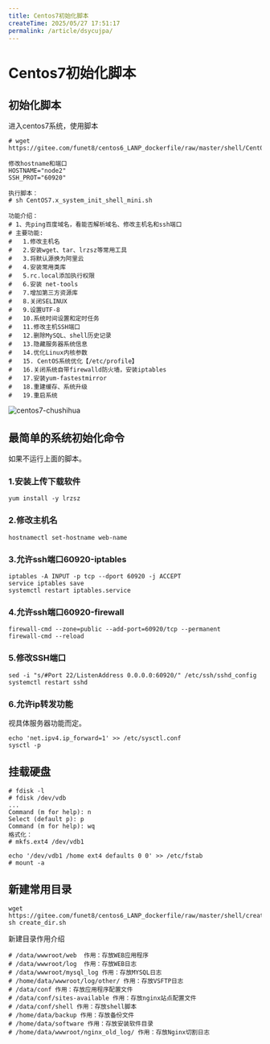 ```yaml
---
title: Centos7初始化脚本
createTime: 2025/05/27 17:51:17
permalink: /article/dsycujpa/
---
```

# Centos7初始化脚本



## 初始化脚本

进入centos7系统，使用脚本

```
# wget https://gitee.com/funet8/centos6_LANP_dockerfile/raw/master/shell/CentOS7.x_system_init_shell_mini.sh

修改hostname和端口
HOSTNAME="node2"
SSH_PROT="60920"

执行脚本：
# sh CentOS7.x_system_init_shell_mini.sh

功能介绍：
# 1、先ping百度域名，看能否解析域名、修改主机名和ssh端口
# 主要功能:
#	1.修改主机名
#   2.安装wget、tar、lrzsz等常用工具
#   3.将默认源换为阿里云
#   4.安装常用类库
#   5.rc.local添加执行权限
#   6.安装 net-tools
#   7.增加第三方资源库
#   8.关闭SELINUX
#   9.设置UTF-8
#   10.系统时间设置和定时任务
#   11.修改主机SSH端口
#   12.删除MySQL、shell历史记录
#   13.隐藏服务器系统信息
#   14.优化Linux内核参数
#   15. CentOS系统优化【/etc/profile】
#   16.关闭系统自带firewalld防火墙，安装iptables
#   17.安装yum-fastestmirror
#   18.重建缓存、系统升级
#   19.重启系统
```



![centos7-chushihua](https://imgoss.xgss.net/picgo/centos7-chushihua.jpg?aliyun)

## 最简单的系统初始化命令

如果不运行上面的脚本。

### 1.安装上传下载软件

```
yum install -y lrzsz
```

### 2.修改主机名

```
hostnamectl set-hostname web-name
```



### 3.允许ssh端口60920-iptables

```
iptables -A INPUT -p tcp --dport 60920 -j ACCEPT
service iptables save
systemctl restart iptables.service
```

### 4.允许ssh端口60920-firewall

```
firewall-cmd --zone=public --add-port=60920/tcp --permanent
firewall-cmd --reload
```



### 5.修改SSH端口

```
sed -i "s/#Port 22/ListenAddress 0.0.0.0:60920/" /etc/ssh/sshd_config
systemctl restart sshd
```

### 6.允许ip转发功能

视具体服务器功能而定。

```
echo 'net.ipv4.ip_forward=1' >> /etc/sysctl.conf
sysctl -p
```



## 挂载硬盘

```
# fdisk -l
# fdisk /dev/vdb
...
Command (m for help): n
Select (default p): p
Command (m for help): wq
格式化：
# mkfs.ext4 /dev/vdb1

echo '/dev/vdb1 /home ext4 defaults 0 0' >> /etc/fstab
# mount -a
```



## 新建常用目录

```
wget https://gitee.com/funet8/centos6_LANP_dockerfile/raw/master/shell/create_dir.sh
sh create_dir.sh
```

新建目录作用介绍

````
# /data/wwwroot/web  作用：存放WEB应用程序
# /data/wwwroot/log  作用：存放WEB日志
# /data/wwwroot/mysql_log 作用：存放MYSQL日志
# /home/data/wwwroot/log/other/ 作用：存放VSFTP日志
# /data/conf 作用：存放应用程序配置文件
# /data/conf/sites-available 作用：存放nginx站点配置文件
# /data/conf/shell 作用：存放shell脚本
# /home/data/backup 作用：存放备份文件
# /home/data/software 作用：存放安装软件目录
# /home/data/wwwroot/nginx_old_log/ 作用：存放Nginx切割日志
````



